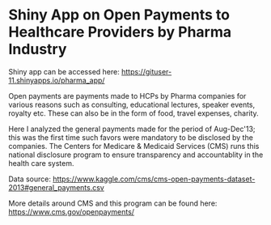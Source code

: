 # Shiny App on Open Payments to Healthcare Providers by Pharma Industry

Shiny app can be accessed here: https://gituser-11.shinyapps.io/pharma_app/

Open payments are payments made to HCPs by Pharma companies for various reasons such as consulting, educational lectures, speaker events, royalty etc. These can also be in the form of food, travel expenses, charity.

Here I analyzed the general payments made for the period of Aug-Dec'13; this was the first time such favors were mandatory to be disclosed by the companies. The Centers for Medicare & Medicaid Services (CMS) runs this national disclosure program to ensure transparency and accountablity in the health care system.

Data source: https://www.kaggle.com/cms/cms-open-payments-dataset-2013#general_payments.csv

More details around CMS and this program can be found here: https://www.cms.gov/openpayments/
